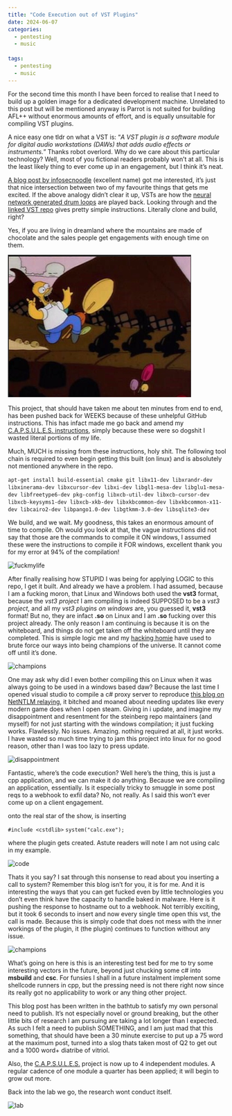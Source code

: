 ```yaml
---
title: "Code Execution out of VST Plugins"
date: 2024-06-07
categories:
  - pentesting
  - music
  
tags:
  - pentesting
  - music
---
```


For the second time this month I have been forced to realise that I need to build up a golden image for a dedicated development machine. Unrelated to this post but will be mentioned anyway is Parrot is not suited for building AFL++ without enormous amounts of effort, and is equally unsuitable for compiling VST plugins.

A nice easy one tldr on what a VST is: “_A VST plugin is a software module for digital audio workstations (DAWs) that adds audio effects or instruments._” Thanks robot overlord. Why do we care about this particular technology? Well, most of you fictional readers probably won’t at all. This is the least likely thing to ever come up in an engagement, but I think it’s neat.

[A blog post by infosecnoodle](https://www.infosecnoodle.com/p/vst-plug-ins-for-initial-access) (excellent name) got me interested, it’s just that nice intersection between two of my favourite things that gets me excited. If the above analogy didn’t clear it up, VSTs are how the [neural network generated drum loops](https://onecloudemoji.github.io/projects/drums-rnn/) are played back. Looking through and the [linked VST repo](https://github.com/steinbergmedia/vst3_example_plugin_hello_world) gives pretty simple instructions. Literally clone and build, right?

Yes, if you are living in dreamland where the mountains are made of chocolate and the sales people get engagements with enough time on them. 

![chocolateland](/assets/images/vst/chocolate.jpg)

This project, that should have taken me about ten minutes from end to end, has been pushed back for WEEKS because of these unhelpful GitHub instructions. This has infact made me go back and amend my [C.A.P.S.U.L.E.S. instructions](https://onecloudemoji.github.io/labbing/projects/learning/capsules/), simply because these were so dogshit I wasted literal portions of my life.

Much, MUCH is missing from these instructions, holy shit. The following tool chain is required to even begin getting this built (on linux) and is absolutely not mentioned anywhere in the repo.

````apt-get install build-essential cmake git libx11-dev libxrandr-dev libxinerama-dev libxcursor-dev libxi-dev libgl1-mesa-dev libglu1-mesa-dev libfreetype6-dev pkg-config libxcb-util-dev libxcb-cursor-dev libxcb-keysyms1-dev libxcb-xkb-dev libxkbcommon-dev libxkbcommon-x11-dev libcairo2-dev libpango1.0-dev libgtkmm-3.0-dev libsqlite3-dev````

We build, and we wait. My goodness, this takes an enormous amount of time to compile. Oh would you look at that, the vague instructions did not say that those are the commands to compile it ON windows, I assumed these were the instructions to compile it FOR windows, excellent thank you for my error at 94% of the compilation!

![fuckmylife](/assets/images/model_location/2021-03-05_19h59_10.png)

After finally realising how STUPID I was being for applying LOGIC to this repo, I get it built. And already we have a problem. I had assumed, because I am a fucking moron, that Linux and Windows both used the __vst3__ format, because the _vst3 project_ I am compiling is indeed SUPPOSED to be a _vst3 project_, and all my _vst3 plugins on windows_ are, you guessed it, __vst3__ format! But no, they are infact __.so__ on Linux and I am __.so__ fucking over this project already. The only reason I am continuing is because it is on the whiteboard, and things do not get taken off the whiteboard until they are completed. This is simple logic me and my [hacking homie](https://kymb0.github.io/) have used to brute force our ways into being champions of the universe. It cannot come off until it’s done.

![champions](/assets/images/vst/champion.jpg)

One may ask why did I even bother compiling this on Linux when it was always going to be used in a windows based daw? Because the last time I opened visual studio to compile a c# proxy server to reproduce [this blog on NetNTLM relaying](https://badoption.eu/blog/2024/04/25/netntlm.html), it bitched and moaned about needing updates like every modern game does when I open steam. Giving in i update, and imagine my disappointment and resentment for the steinberg repo maintainers (and myself) for not just starting with the windows compilation; it just fucking works. Flawlessly. No issues. Amazing. nothing required at all, it just works. I have wasted so much time trying to jam this project into linux for no good reason, other than I was too lazy to press update.

![disappointment](/assets/images/vst/disappointment.jpg)

Fantastic, where’s the code execution? Well here’s the thing, this is just a cpp application, and we can make it do anything. Because we are compiling an application, essentially. Is it especially tricky to smuggle in some post reqs to a webhook to exfil data? No, not really. As I said this won’t ever come up on a client engagement.

onto the real star of the show, is inserting 

````#include <cstdlib>````
````system("calc.exe");````
	
where the plugin gets created. Astute readers will note I am not using calc in my example.

![code](/assets/images/vst/code.jpg)

Thats it you say? I sat through this nonsense to read about you inserting a call to system? Remember this blog isn’t for you, it is for me. And it is interesting the ways that you can get fucked even by little technologies you don’t even think have the capacity to handle baked in malware. Here is it pushing the response to hostname out to a webhook. Not terribly exciting, but it took 6 seconds to insert and now every single time open this vst, the call is made. Because this is simply code that does not mess with the inner workings of the plugin, it (the plugin) continues to function without any issue.

![champions](/assets/images/vst/webhook.jpg)

What’s going on here is this is an interesting test bed for me to try some interesting vectors in the future, beyond just chucking some c# into __msbuild__ and __csc__. For funsies I shall in a future instalment implement some shellcode runners in cpp, but the pressing need is not there right now since its really got no applicability to work or any thing other project. 

This blog post has been written in the bathtub to satisfy my own personal need to publish. It’s not especially novel or ground breaking, but the other little bits of research I am pursuing are taking a lot longer than I expected. As such I felt a need to publish SOMETHING, and I am just mad that this something, that should have been a 30 minute exercise to put up a 75 word at the maximum post, turned into a slog thats taken most of Q2 to get out and a 1000 word+ diatribe of vitriol.

Also, the [C.A.P.S.U.L.E.S.](https://github.com/onecloudemoji/C.A.P.S.U.L.E.S.) project is now up to 4 independent modules. A regular cadence of one module a quarter has been applied; it will begin to grow out more. 

Back into the lab we go, the research wont conduct itself.

![lab](/assets/images/vst/lab.jpg)


